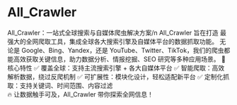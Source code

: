 # All_Crawler
All_Crawler：一站式全球搜索与自媒体爬虫解决方案/n
All_Crawler 旨在打造 最强大的全网爬取工具，集成全球各大搜索引擎及自媒体平台的数据抓取功能。
无论是 Google、Bing、Yandex，还是 YouTube、Twitter、TikTok，我们的爬虫都能高效获取关键信息，助力数据分析、情报挖掘、SEO 研究等多种应用场景。 
🚀 核心特性
✅ 覆盖全球：支持主流搜索引擎 + 各大自媒体平台
✅ 智能爬取：高效解析数据，绕过反爬机制
✅ 可扩展性：模块化设计，轻松适配新平台
✅ 定制化抓取：支持关键词、时间范围、内容过滤  
🔥 让数据触手可及，All_Crawler 带你探索全网信息！

